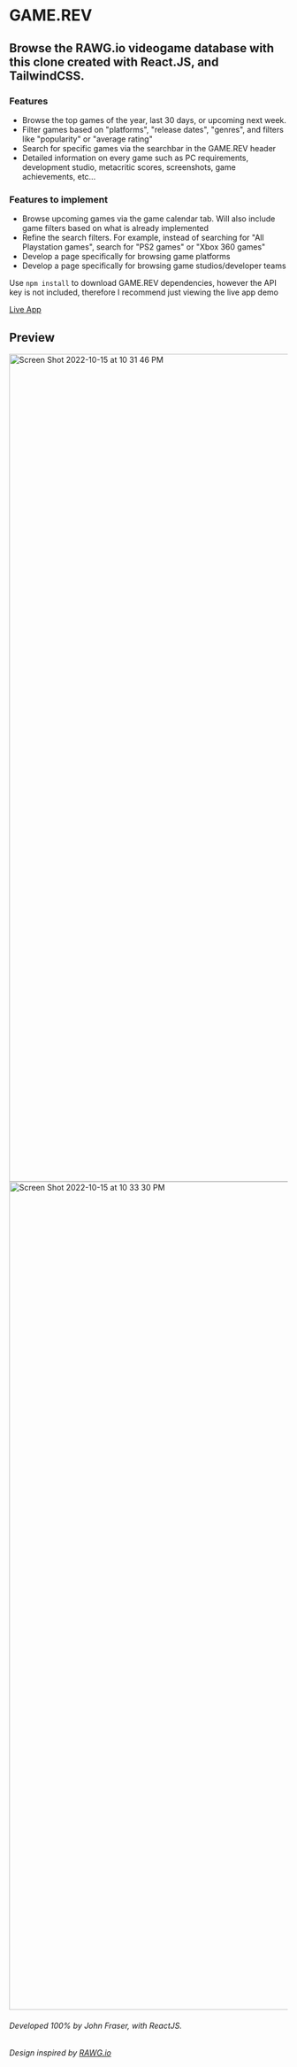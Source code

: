 # GAME.REV

## Browse the RAWG.io videogame database with this clone created with React.JS, and TailwindCSS.

### Features
* Browse the top games of the year, last 30 days, or upcoming next week.
* Filter games based on "platforms", "release dates", "genres", and filters like "popularity" or "average rating"
* Search for specific games via the searchbar in the GAME.REV header
* Detailed information on every game such as PC requirements, development studio, metacritic scores, screenshots, game achievements, etc...

### Features to implement
* Browse upcoming games via the game calendar tab. Will also include game filters based on what is already implemented
* Refine the search filters. For example, instead of searching for "All Playstation games", search for "PS2 games" or "Xbox 360 games"
* Develop a page specifically for browsing game platforms
* Develop a page specifically for browsing game studios/developer teams

Use `npm install` to download GAME.REV dependencies, however the API key is not included, therefore I recommend just viewing the live app demo

[Live App](https://stellar-halva-039185.netlify.app)

## Preview

<img width="1496" alt="Screen Shot 2022-10-15 at 10 31 46 PM" src="https://user-images.githubusercontent.com/85974596/196015146-fa0c027d-3c08-4f01-969e-1260cb0c18a6.png">
<img width="1497" alt="Screen Shot 2022-10-15 at 10 33 30 PM" src="https://user-images.githubusercontent.com/85974596/196015153-4dfb3e8f-9151-4a27-a603-7a8d71721b35.png">

###### Developed 100% by John Fraser, with ReactJS. 
###### Design inspired by [RAWG.io](https://rawg.io)
